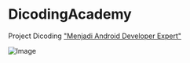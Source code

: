 # DicodingAcademy

Project Dicoding ["Menjadi Android Developer Expert"](https://www.dicoding.com/academies/14?course_ref=35e033cbc7b3471ddc43b7e4)

![Image](https://www.dicoding.com/images/original/academy/menjadi_android_developer_expert_image_051017204947.JPG)
